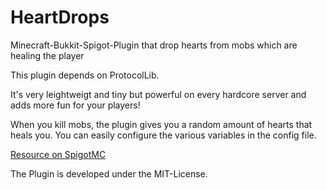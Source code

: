 # HeartDrops
Minecraft-Bukkit-Spigot-Plugin that drop hearts from mobs which are healing the player

This plugin depends on ProtocolLib.

It's very leightweigt and tiny but powerful on every hardcore server and adds more fun for your players!

When you kill mobs, the plugin gives you a random amount of hearts that heals you.
You can easily configure the various variables in the config file.

<a href="https://www.spigotmc.org/resources/heartdrops.18958/">Resource on SpigotMC</a>

The Plugin is developed under the MIT-License.
